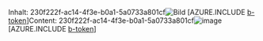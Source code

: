 <span data-ttu-id="5c6e1-101">Inhalt: 230f222f-ac14-4f3e-b0a1-5a0733a801cf![Bild](b28ec9bf-16df-4985-8b2a-f27903ccd5ea.png)
[AZURE.INCLUDE [b-token](f121b5fe-7c00-42d7-a45b-ee9c9495b3ef.md)]</span><span class="sxs-lookup"><span data-stu-id="5c6e1-101">Content: 230f222f-ac14-4f3e-b0a1-5a0733a801cf![image](b28ec9bf-16df-4985-8b2a-f27903ccd5ea.png)
[AZURE.INCLUDE [b-token](f121b5fe-7c00-42d7-a45b-ee9c9495b3ef.md)]</span></span>
